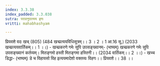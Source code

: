 ```yaml
---
index: 3.3.38
index_padded: 3.3.038
sutra: परावनुपात्यय इणः
vritti: mahabhashyam

---
```

 प्रियवशे वदः खच् (805) (484 खच्प्रत्ययविधिसूत्रम्।। 3 । 2 । 1 आ.16 सू.) (2033 खच्प्रत्ययवार्तिकम्।। 1 ।।) - खच्प्रकरणे गमेः सुपि उपसङ्ख्यानम्- (भाष्यम्) खच्प्रकरणे गमेः सुपि उपसङ्ख्यानं कर्तव्यम्। मितङ्गमो हस्ती मितङ्गमा हस्तिनी।। (2034 वार्तिकम्।। 2 ।।) - खच्च डिद्धा- (भाष्यम्) डे च विहायसो विह इत्ययमादेशो वक्तव्यः विहगः।। प्रियवशे।। 38 ।। 